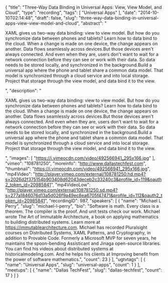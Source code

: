 {
  "title": "Three-Way Data Binding in Universal Apps: View, View Model, and Cloud",
  "type": "recording",
  "tags": [
    "Universal Apps"
  ],
  "date": "2014-10-10T02:14:48",
  "draft": false,
  "slug": "three-way-data-binding-in-universal-apps-view-view-model-and-cloud",
  "abstract": "<p>XAML gives us two-way data binding: view to view model. But how do you synchronize data between phones and tablets? Learn how to data bind to the cloud. When a change is made on one device, the change appears on another. Data flows seamlessly across devices.But those devices aren't always connected. And even when they are, users don't want to wait for a network connection before they can see or work with their data. So data needs to be stored locally, and synchronized in the background.Build a universal app where the phone and tablet share a common data model. That model is synchronized through a cloud service and into local storage. Project that storage through the view model, and data bind it to the view.</p>",
  "description": "<p>XAML gives us two-way data binding: view to view model. But how do you synchronize data between phones and tablets? Learn how to data bind to the cloud. When a change is made on one device, the change appears on another. Data flows seamlessly across devices.But those devices aren't always connected. And even when they are, users don't want to wait for a network connection before they can see or work with their data. So data needs to be stored locally, and synchronized in the background.Build a universal app where the phone and tablet share a common data model. That model is synchronized through a cloud service and into local storage. Project that storage through the view model, and data bind it to the view.</p>",
  "images": [
    "https://i.vimeocdn.com/video/492566941_295x166.jpg"
  ],
  "vimeo": "108781250",
  "moreinfo": "http://www.dallastechfest.com",
  "thumbnail": "https://i.vimeocdn.com/video/492566941_295x166.jpg",
  "mp4Video": "http://player.vimeo.com/external/108781250.hd.mp4?s=2026d2f375154b903408d62043deceb2c33240c3&profile_id=119&oauth2_token_id=20985841",
  "mp4VideoLow": "http://player.vimeo.com/external/108781250.sd.mp4?s=277a1846076d13a5d026f9a49ec8ea6705f47471&profile_id=112&oauth2_token_id=20985841",
  "recordingID": 987,
  "speakers": [
    {
      "name": "Michael L Perry",
      "slug": "michael-l-perry",
      "bio": "Software is math. Every class is a theorem. The compiler is the proof. And unit tests check our work. Michael wrote The Art of Immutable Architecture, a book on applying mathematics to building distributed systems. Learn more at https://immutablearchitecture.com. Michael has recorded Pluralsight courses on Distributed Systems, XAML Patterns, and Cryptography, in addition to Provable Code. Formerly a Microsoft MVP for seven years, he maintains the spoon-bending Assisticant and Jinaga open-source libraries. You can find his videos about distributed systems at historicalmodeling.com. And he helps his clients at Improving benefit from the power of software mathematics.",
      "count": 23
    }
  ],
  "ugtvtags": [
    {
      "name": "Universal Apps",
      "slug": "universal-apps",
      "count": 1
    }
  ],
  "meetups": [
    {
      "name": "Dallas TechFest",
      "slug": "dallas-techfest",
      "count": 17
    }
  ]
}